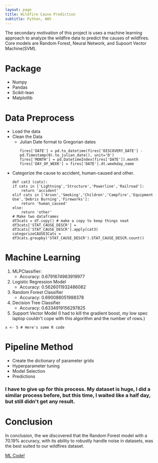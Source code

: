 ```yaml
---
layout: page
title: Wildfire Cause Prediction
subtitle: Python, AWS
---
```


<div class="main-explain-area jumbotron">
  <p>The secondary motivation of this project is uses a machine learning approach to analyze the wildfire data to predict the causes of wildfires. Core models are Random Forest, Neural Network, and Supoort Vector Machine(SVM).  </p>
</div>

# Package
  - Numpy 
  - Pandas
  - Scikit-lean
  - Matplotlib

# Data Preprocess
  - Load the data 
  - Clean the Data
    - Julian Date format to Gregorian dates
      ```
      fires['DATE'] = pd.to_datetime(fires['DISCOVERY_DATE'] - pd.Timestamp(0).to_julian_date(), unit='D')
      fires['MONTH'] = pd.DatetimeIndex(fires['DATE']).month
      fires['DAY_OF_WEEK'] = fires['DATE'].dt.weekday_name
      ```
  - Categorize the cause to accident, human-caused and other.
    ```
    def cat3 (cats):
    if cats in ['Lightning','Structure','Powerline','Railroad']:
        return 'accident'
    elif cats in ['Arson','Smoking','Children','Campfire','Equipment Use','Debris Burning','Fireworks']:
        return 'human_caused'
    else:
        return 'other'
    # Make two dataframes 
    df3cats = df.copy() # make a copy to keep things neat
    df3cats['STAT_CAUSE_DESCR'] = df3cats['STAT_CAUSE_DESCR'].apply(cat3)
    categorizeCAUSE3Cats = df3cats.groupby('STAT_CAUSE_DESCR').STAT_CAUSE_DESCR.count()
    ```

# Machine Learning
1. MLPClassifier: 
   - Accuracy: 0.6791674983919977
2. Logistic Regression Model
   - Accuracy: 0.5626011932486082
3. Random Forest Classifier
   - Accuracy: 0.690088051988378
4. Decision Tree Classifier
   - Accuracy: 0.6334919156297825
5. Support Vector Model (I had to kill the gradient boost, my low spec laptop couldn't cope with this algorithm and the number of rows.) 


```
x <- 5 # Here's some R code
```
# Pipeline Method
  - Create the dictionary of parameter grids
  - Hyperparameter tuning
  - Model Selection
  - Predictions
  ### I have to give up for this process. My dataset is huge, I did a similar process before, but this time, I waited like a half day, but still didn't get any result.
  
# Conclusion 

In conclusion, the we discovered that the Random Forest model with a 70.19% accuracy, with its ability to robustly handle noise in datasets, was the best suited to our wildfires dataset. 


<div class="get-started-wrap">
  <a class="btn btn-success btn-lg get-started-btn" href="https://github.com/jwu142/Capstone-Project-2019/tree/master/">ML Code!</a>
</div>
